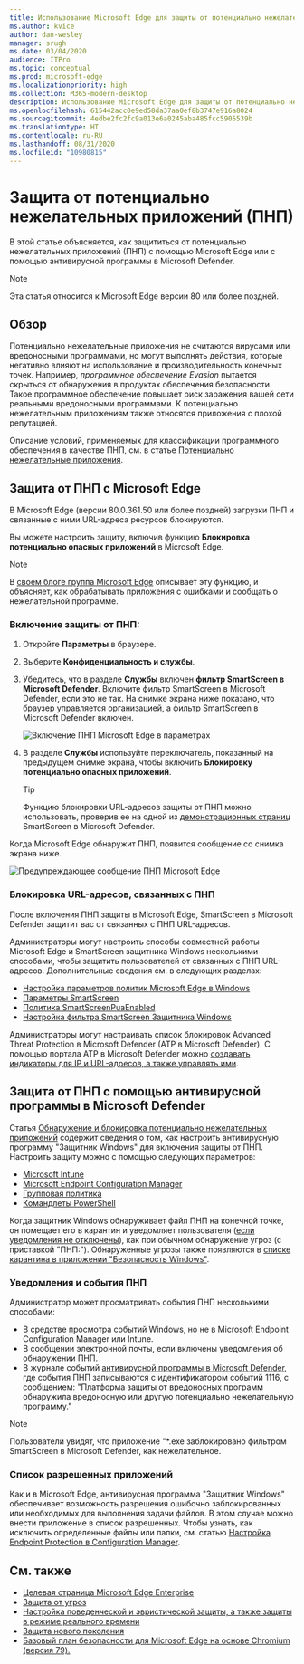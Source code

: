 ```yaml
---
title: Использование Microsoft Edge для защиты от потенциально нежелательных приложений
ms.author: kvice
author: dan-wesley
manager: srugh
ms.date: 03/04/2020
audience: ITPro
ms.topic: conceptual
ms.prod: microsoft-edge
ms.localizationpriority: high
ms.collection: M365-modern-desktop
description: Использование Microsoft Edge для защиты от потенциально нежелательных приложений
ms.openlocfilehash: 615442acc0e9ed58da37aa0ef8b3747e916a8024
ms.sourcegitcommit: 4edbe2fc2fc9a013e6a0245aba485fcc5905539b
ms.translationtype: HT
ms.contentlocale: ru-RU
ms.lasthandoff: 08/31/2020
ms.locfileid: "10980815"
---
```

# Защита от потенциально нежелательных приложений (ПНП)

В этой статье объясняется, как защититься от потенциально нежелательных приложений (ПНП) с помощью Microsoft Edge или с помощью антивирусной программы в Microsoft Defender.

> [!NOTE]
> Эта статья относится к Microsoft Edge версии 80 или более поздней.

## Обзор

Потенциально нежелательные приложения не считаются вирусами или вредоносными программами, но могут выполнять действия, которые негативно влияют на использование и производительность конечных точек. Например, *программное обеспечение Evasion* пытается скрыться от обнаружения в продуктах обеспечения безопасности. Такое программное обеспечение повышает риск заражения вашей сети реальными вредоносными программами. К потенциально нежелательным приложениям также относятся приложения с плохой репутацией.

Описание условий, применяемых для классификации программного обеспечения в качестве ПНП, см. в статье [Потенциально нежелательные приложения](https://docs.microsoft.com/windows/security/threat-protection/intelligence/criteria#potentially-unwanted-application-pua).

## Защита от ПНП с Microsoft Edge

В Microsoft Edge (версии 80.0.361.50 или более поздней) загрузки ПНП и связанные с ними URL-адреса ресурсов блокируются.

Вы можете настроить защиту, включив функцию **Блокировка потенциально опасных приложений** в Microsoft Edge.

> [!NOTE]
> В [своем блоге группа Microsoft Edge](https://blogs.windows.com/msedgedev/2020/02/27/protecting-users-potentially-unwanted-apps/) описывает эту функцию, и объясняет, как обрабатывать приложения с ошибками и сообщать о нежелательной программе.

### Включение защиты от ПНП:

1. Откройте **Параметры** в браузере.
2. Выберите **Конфиденциальность и службы**.
3. Убедитесь, что в разделе **Службы** включен **фильтр SmartScreen в Microsoft Defender**. Включите фильтр SmartScreen в Microsoft Defender, если это не так. На снимке экрана ниже показано, что браузер управляется организацией, а фильтр SmartScreen в Microsoft Defender включен.

   ![Включение ПНП Microsoft Edge в параметрах](./media/microsoft-edge-potentially-unwanted-apps/security-pua-setup.png)

4. В разделе **Службы** используйте переключатель, показанный на предыдущем снимке экрана, чтобы включить **Блокировку потенциально опасных приложений**.

   > [!TIP]
   > Функцию блокировки URL-адресов защиты от ПНП можно использовать, проверив ее на одной из [демонстрационных страниц](https://demo.smartscreen.msft.net/) SmartScreen в Microsoft Defender.

Когда Microsoft Edge обнаружит ПНП, появится сообщение со снимка экрана ниже.

   ![Предупреждающее сообщение ПНП Microsoft Edge](./media/microsoft-edge-potentially-unwanted-apps/security-pua-msg.png)

### Блокировка URL-адресов, связанных с ПНП

После включения ПНП защиты в Microsoft Edge, SmartScreen в Microsoft Defender защитит вас от связанных с ПНП URL-адресов.

Администраторы могут настроить способы совместной работы Microsoft Edge и SmartScreen защитника Windows несколькими способами, чтобы защитить пользователей от связанных с ПНП URL-адресов. Дополнительные сведения см. в следующих разделах:

- [Настройка параметров политик Microsoft Edge в Windows](https://docs.microsoft.com/DeployEdge/configure-microsoft-edge)
- [Параметры SmartScreen](https://docs.microsoft.com/DeployEdge/microsoft-edge-policies#smartscreen-settings)
- [Политика SmartScreenPuaEnabled](https://docs.microsoft.com/DeployEdge/microsoft-edge-policies#smartscreenpuaenabled)
- [Настройка фильтра SmartScreen Защитника Windows](https://docs.microsoft.com/microsoft-edge/deploy/available-policies?source=docs#configure-windows-defender-smartscreen)

Администраторы могут настраивать список блокировок Advanced Threat Protection в Microsoft Defender (ATP в Microsoft Defender). С помощью портала ATP в Microsoft Defender можно [создавать индикаторы для IP и URL-адресов, а также управлять ими](https://docs.microsoft.com/windows/security/threat-protection/microsoft-defender-atp/manage-indicators#create-indicators-for-ips-and-urlsdomains-preview).

## Защита от ПНП с помощью антивирусной программы в Microsoft Defender

Статья [Обнаружение и блокировка потенциально нежелательных приложений](https://docs.microsoft.com/windows/security/threat-protection/windows-defender-antivirus/detect-block-potentially-unwanted-apps-windows-defender-antivirus#windows-defender-antivirus) содержит сведения о том, как настроить антивирусную программу "Защитник Windows" для включения защиты от ПНП. Настроить защиту можно с помощью следующих параметров:

- [Microsoft Intune](https://docs.microsoft.com/windows/security/threat-protection/windows-defender-antivirus/detect-block-potentially-unwanted-apps-windows-defender-antivirus#use-intune-to-configure-pua-protection)
- [Microsoft Endpoint Configuration Manager](https://docs.microsoft.com/windows/security/threat-protection/windows-defender-antivirus/detect-block-potentially-unwanted-apps-windows-defender-antivirus#use-configuration-manager-to-configure-pua-protection)
- [Групповая политика](https://docs.microsoft.com/windows/security/threat-protection/windows-defender-antivirus/detect-block-potentially-unwanted-apps-windows-defender-antivirus#use-group-policy-to-configure-pua-protection)
- [Командлеты PowerShell](https://docs.microsoft.com/windows/security/threat-protection/windows-defender-antivirus/detect-block-potentially-unwanted-apps-windows-defender-antivirus#use-powershell-cmdlets-to-configure-pua-protection)

Когда защитник Windows обнаруживает файл ПНП на конечной точке, он помещает его в карантин и уведомляет пользователя ([если уведомления не отключены](https://docs.microsoft.com/windows/security/threat-protection/windows-defender-antivirus/configure-notifications-windows-defender-antivirus)), как при обычном обнаружение угроз (с приставкой "ПНП:"). Обнаруженные угрозы также появляются в [списке карантина в приложении "Безопасность Windows"](https://docs.microsoft.com/windows/security/threat-protection/windows-defender-antivirus/windows-defender-security-center-antivirus#detection-history).

### Уведомления и события ПНП

Администратор может просматривать события ПНП несколькими способами:

- В средстве просмотра событий Windows, но не в Microsoft Endpoint Configuration Manager или Intune.
- В сообщении электронной почты, если включены уведомления об обнаружении ПНП.
- В журнале событий [антивирусной программы в Microsoft Defender](https://docs.microsoft.com/windows/security/threat-protection/windows-defender-antivirus/troubleshoot-windows-defender-antivirus), где события ПНП записываются с идентификатором событий 1116, с сообщением: "Платформа защиты от вредоносных программ обнаружила вредоносную или другую потенциально нежелательную программу."

> [!NOTE]
> Пользователи увидят, что приложение "*.exe заблокировано фильтром SmartScreen в Microsoft Defender, как нежелательное.

### Список разрешенных приложений

Как и в Microsoft Edge, антивирусная программа "Защитник Windows" обеспечивает возможность разрешения ошибочно заблокированных или необходимых для выполнения задачи файлов. В этом случае можно внести приложение в список разрешенных. Чтобы узнать, как исключить определенные файлы или папки, см. статью [Настройка Endpoint Protection в Configuration Manager](https://docs.microsoft.com/previous-versions/system-center/system-center-2012-R2/hh508770(v=technet.10)#to-exclude-specific-files-or-folders).

## См. также

- [Целевая страница Microsoft Edge Enterprise](https://aka.ms/EdgeEnterprise)
- [Защита от угроз](https://docs.microsoft.com/windows/security/threat-protection/index)
- [Настройка поведенческой и эвристической защиты, а также защиты в режиме реального времени](https://docs.microsoft.com/windows/security/threat-protection/windows-defender-antivirus/configure-protection-features-windows-defender-antivirus)
- [Защита нового поколения](https://docs.microsoft.com/windows/security/threat-protection/windows-defender-antivirus/windows-defender-antivirus-in-windows-10)
- [Базовый план безопасности для Microsoft Edge на основе Chromium (версия 79).](https://techcommunity.microsoft.com/t5/microsoft-security-baselines/security-baseline-final-for-chromium-based-microsoft-edge/ba-p/1111863)

